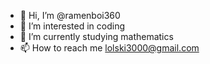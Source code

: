 - 👋 Hi, I’m @ramenboi360
- 👀 I’m interested in coding
- 🌱 I’m currently studying mathematics
- 📫 How to reach me lolski3000@gmail.com

<!---
ramenboi360/ramenboi360 is a ✨ special ✨ repository because its `README.md` (this file) appears on your GitHub profile.
You can click the Preview link to take a look at your changes.
--->
